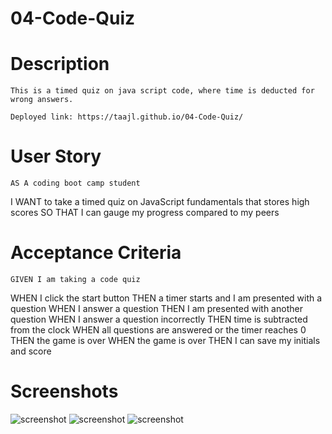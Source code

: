 # 04-Code-Quiz

# Description 
 
    This is a timed quiz on java script code, where time is deducted for wrong answers. 

    Deployed link: https://taajl.github.io/04-Code-Quiz/


 # User Story 
    AS A coding boot camp student
I WANT to take a timed quiz on JavaScript fundamentals that stores high scores
SO THAT I can gauge my progress compared to my peers

# Acceptance Criteria 

    GIVEN I am taking a code quiz
WHEN I click the start button
THEN a timer starts and I am presented with a question
WHEN I answer a question
THEN I am presented with another question
WHEN I answer a question incorrectly
THEN time is subtracted from the clock
WHEN all questions are answered or the timer reaches 0
THEN the game is over
WHEN the game is over
THEN I can save my initials and score

# Screenshots
![screenshot](./Screenshot%202024-04-09%20at%205.54.46 PM.png)
![screenshot](./Screenshot%202024-04-09%20at%205.54.58 PM.png)
![screenshot](./Screenshot%202024-04-09%20at%205.55.12 PM.png)